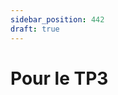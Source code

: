 ```yaml
---
sidebar_position: 442
draft: true
---
```

<!-- NE PAS METTRE DRAFT A FALSE -->

# Pour le TP3
<!-- pas pour 2024
Nous venons de voir comment afficher un message dans un message box. Vous devez utiliser cette technique dans deux circonstances dans le TP3


## Confirmation de la sauvegarde

À la fin d'une sauvegarde, il faut un indicateur visuel pour l'utilisateur. Il existe plusieurs façons d'indiquer à l'utilisateur que le formulaire est sauvegardé comme verrouiller le formulaire, écrire un message d'état ou une notification.

Pour le **TP 3**, vous devez afficher un **MessageBox** à l'utilisateur pour indiquer que l'item est bien sauvegardé.

Il faut mettre une icône d'information pour **MessageBoxImage**.

Pour plus d'information sur le **MessageBox** : https://wpf-tutorial.com/fr/45/dialogs/la-messagebox/

## Question pour la suppression

Avant de supprimer, il faut également demander à l'utilisateur s'il accepte de faire la suppression. Pour le **TP 3**, vous devez faire cette mécanique à partir de la liste et également à partir de la vue de gestion.

Dans la classe d'assistance **Notification**, vous devez ajouter une nouvelle méthode qui demande une acceptation à l'utilisateur. La méthode doit retourner un booléen. Si la méthode retourne **true**, c'est accepté, si c'est **false**, ce n'est pas accepté.

Dans l'implémentation de la méthode, il faut utiliser un **MessageBox**.

La méthode **MessageBox.Show** retourne une **enum** de type **MessageBoxResult**. 

Le résultat est en fonction du bouton qui a été appuyé par l'utilisateur. 

Pour afficher les boutons, il faut spécifier le bon **MessageBoxButton**.

Il faut également mettre une icône pour une question ou un avertissement avec le **MessageBoxImage**.

Il faut convertir le choix du bouton en booléen. 

Pour plus d'information sur le **MessageBox** : https://wpf-tutorial.com/fr/45/dialogs/la-messagebox/

-->